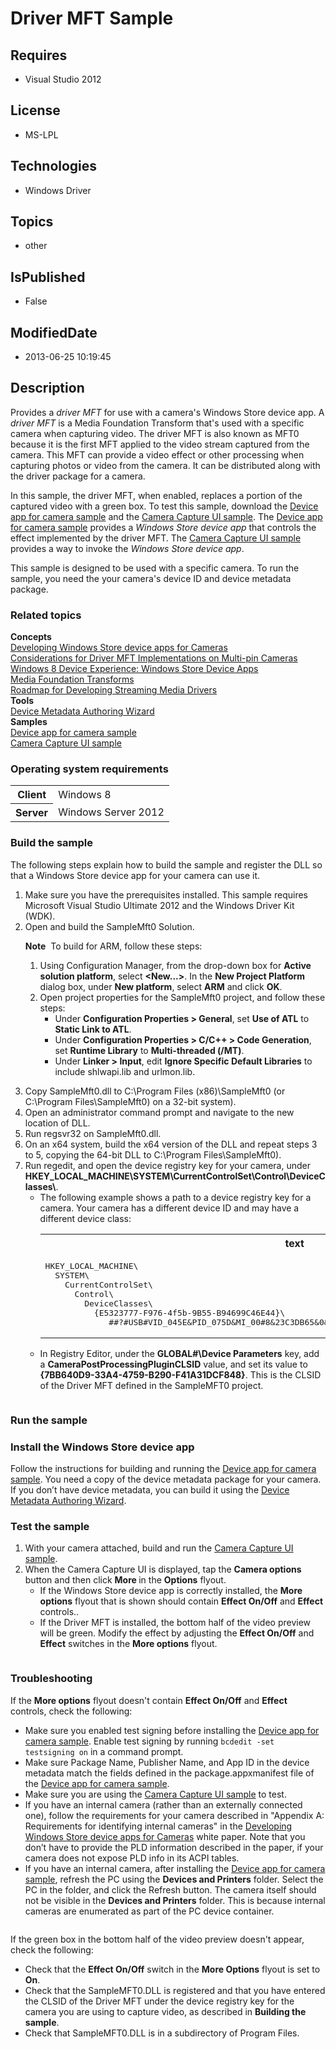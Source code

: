 # Driver MFT Sample
## Requires
* Visual Studio 2012
## License
* MS-LPL
## Technologies
* Windows Driver
## Topics
* other
## IsPublished
* False
## ModifiedDate
* 2013-06-25 10:19:45
## Description

<div id="mainSection">
<p>Provides a <i>driver MFT</i> for use with a camera's Windows Store device app. A
<i>driver MFT</i> is a Media Foundation Transform that's used with a specific camera when capturing video. The driver MFT is also known as MFT0 because it is the first MFT applied to the video stream captured from the camera. This MFT can provide a video effect
 or other processing when capturing photos or video from the camera. It can be distributed along with the driver package for a camera.</p>
<p>In this sample, the driver MFT, when enabled, replaces a portion of the captured video with a green box. To test this sample, download the
<a href="http://go.microsoft.com/fwlink/p/?linkid=249442">Device app for camera sample</a> and the
<a href="http://go.microsoft.com/fwlink/p/?linkid=249441">Camera Capture UI sample</a>. The
<a href="http://go.microsoft.com/fwlink/p/?linkid=249442">Device app for camera sample</a> provides a
<i>Windows Store device app</i> that controls the effect implemented by the driver MFT. The
<a href="http://go.microsoft.com/fwlink/p/?linkid=249441">Camera Capture UI sample</a> provides a way to invoke the
<i>Windows Store device app</i>.</p>
<p>This sample is designed to be used with a specific camera. To run the sample, you need the your camera's device ID and device metadata package.</p>
<h3><a id="related_topics"></a>Related topics</h3>
<dl><dt><b>Concepts</b> </dt><dt><a href="http://go.microsoft.com/fwlink/p/?linkid=249184">Developing Windows Store device apps for Cameras</a>
</dt><dt><a href="http://go.microsoft.com/fwlink/p/?linkid=249185">Considerations for Driver MFT Implementations on Multi-pin Cameras</a>
</dt><dt><a href="http://go.microsoft.com/fwlink/p/?linkid=241442">Windows 8 Device Experience: Windows Store Device Apps</a>
</dt><dt><a href="http://msdn.microsoft.com/en-us/library/windows/hardware/ms703138">Media Foundation Transforms</a>
</dt><dt><a href="http://msdn.microsoft.com/en-us/library/windows/hardware/ff568130">Roadmap for Developing Streaming Media Drivers</a>
</dt><dt><b>Tools</b> </dt><dt><a href="http://go.microsoft.com/fwlink/p/?linkid=221801">Device Metadata Authoring Wizard</a>
</dt><dt><b>Samples</b> </dt><dt><a href="http://go.microsoft.com/fwlink/p/?linkid=249442">Device app for camera sample</a>
</dt><dt><a href="http://go.microsoft.com/fwlink/p/?linkid=249441 ">Camera Capture UI sample</a>
</dt></dl>
<h3>Operating system requirements</h3>
<table>
<tbody>
<tr>
<th>Client</th>
<td><dt>Windows&nbsp;8 </dt></td>
</tr>
<tr>
<th>Server</th>
<td><dt>Windows Server&nbsp;2012 </dt></td>
</tr>
</tbody>
</table>
<h3>Build the sample</h3>
<p>The following steps explain how to build the sample and register the DLL so that a Windows Store device app for your camera can use it.</p>
<ol>
<li>Make sure you have the prerequisites installed. This sample requires Microsoft Visual Studio Ultimate&nbsp;2012 and the Windows Driver Kit (WDK).
</li><li>Open and build the SampleMft0 Solution.
<p class="note"><b>Note</b>&nbsp;&nbsp;To build for ARM, follow these steps:</p>
<ol>
<li>Using Configuration Manager, from the drop-down box for <b>Active solution platform</b>, select
<b>&lt;New...&gt;</b>. In the <b>New Project Platform</b> dialog box, under <b>New platform</b>, select
<b>ARM</b> and click <b>OK</b>. </li><li>Open project properties for the SampleMft0 project, and follow these steps:
<ul>
<li>Under <b>Configuration Properties &gt; General</b>, set <b>Use of ATL</b> to <b>
Static Link to ATL</b>. </li><li>Under <b>Configuration Properties &gt; C/C&#43;&#43; &gt; Code Generation</b>, set <b>
Runtime Library</b> to <b>Multi-threaded (/MT)</b>. </li><li>Under <b>Linker &gt; Input</b>, edit <b>Ignore Specific Default Libraries</b> to include shlwapi.lib and urlmon.lib.
</li></ul>
</li></ol>
<p></p>
</li><li>Copy SampleMft0.dll to C:\Program Files (x86)\SampleMft0 (or C:\Program Files\SampleMft0) on a 32-bit system).
</li><li>Open an administrator command prompt and navigate to the new location of DLL.
</li><li>Run regsvr32 on SampleMft0.dll. </li><li>On an x64 system, build the x64 version of the DLL and repeat steps 3 to 5, copying the 64-bit DLL to C:\Program Files\SampleMft0).
</li><li>Run regedit, and open the device registry key for your camera, under <b>HKEY_LOCAL_MACHINE\SYSTEM\CurrentControlSet\Control\DeviceClasses\</b>.
<ul>
<li>The following example shows a path to a device registry key for a camera. Your camera has a different device ID and may have a different device class:
<div class="code"><span>
<table>
<tbody>
<tr>
<th>text</th>
</tr>
<tr>
<td>
<pre>HKEY_LOCAL_MACHINE\
  SYSTEM\
    CurrentControlSet\
      Control\
        DeviceClasses\
          {E5323777-F976-4f5b-9B55-B94699C46E44}\
             ##?#USB#VID_045E&amp;PID_075D&amp;MI_00#8&amp;23C3DB65&amp;0&amp;0000#{E5323777-F976-4f5b-9B55-B94699C46E44}\
</pre>
</td>
</tr>
</tbody>
</table>
</span></div>
</li><li>In Registry Editor, under the <b>GLOBAL#\Device Parameters</b> key, add a <b>
CameraPostProcessingPluginCLSID</b> value, and set its value to <b>{7BB640D9-33A4-4759-B290-F41A31DCF848}</b>. This is the CLSID of the Driver MFT defined in the SampleMFT0 project.
<p><img src="/windowshardware/site/view/file/86491/1/image.png" alt="" align="middle">
</p>
</li></ul>
</li></ol>
<h3>Run the sample</h3>
<h3><a id="Install_the_Windows_Store_device_app"></a><a id="install_the_windows_store_device_app"></a><a id="INSTALL_THE_WINDOWS_STORE_DEVICE_APP"></a>Install the Windows Store device app</h3>
<p>Follow the instructions for building and running the <a href="http://go.microsoft.com/fwlink/p/?linkid=249442">
Device app for camera sample</a>. You need a copy of the device metadata package for your camera. If you don’t have device metadata, you can build it using the
<a href="http://go.microsoft.com/fwlink/p/?linkid=221801">Device Metadata Authoring Wizard</a>.</p>
<h3><a id="Test_the_sample"></a><a id="test_the_sample"></a><a id="TEST_THE_SAMPLE"></a>Test the sample</h3>
<ol>
<li>With your camera attached, build and run the <a href="http://go.microsoft.com/fwlink/p/?linkid=249441 ">
Camera Capture UI sample</a>. </li><li>When the Camera Capture UI is displayed, tap the <b>Camera options</b> button and then click
<b>More </b>in the <b>Options</b> flyout.
<ul>
<li>If the Windows Store device app is correctly installed, the <b>More options</b> flyout that is shown should contain
<b>Effect On/Off</b> and <b>Effect</b> controls.. </li><li>If the Driver MFT is installed, the bottom half of the video preview will be green. Modify the effect by adjusting the
<b>Effect On/Off</b> and <b>Effect</b> switches in the <b>More options</b> flyout.
<p><img src="/windowshardware/site/view/file/86492/1/image.png" alt="" align="middle">
</p>
</li></ul>
</li></ol>
<h3><a id="Troubleshooting"></a><a id="troubleshooting"></a><a id="TROUBLESHOOTING"></a>Troubleshooting</h3>
<p>If the <b>More options</b> flyout doesn't contain <b>Effect On/Off</b> and <b>
Effect</b> controls, check the following:</p>
<ul>
<li>Make sure you enabled test signing before installing the <a href="http://go.microsoft.com/fwlink/p/?linkid=249442">
Device app for camera sample</a>. Enable test signing by running <code>bcdedit -set testsigning on</code> in a command prompt.
</li><li>Make sure Package Name, Publisher Name, and App ID in the device metadata match the fields defined in the package.appxmanifest file of the
<a href="http://go.microsoft.com/fwlink/p/?linkid=249442">Device app for camera sample</a>.
</li><li>Make sure you are using the <a href="http://go.microsoft.com/fwlink/p/?linkid=249441 ">
Camera Capture UI sample</a> to test. </li><li>If you have an internal camera (rather than an externally connected one), follow the requirements for your camera described in &quot;Appendix A: Requirements for identifying internal cameras&quot; in the
<a href="http://go.microsoft.com/fwlink/p/?linkid=249184">Developing Windows Store device apps for Cameras</a> white paper. Note that you don’t have to provide the PLD information described in the paper, if your camera does not expose PLD info in its ACPI tables.
</li><li>If you have an internal camera, after installing the <a href="http://go.microsoft.com/fwlink/p/?linkid=249441">
Device app for camera sample</a>, refresh the PC using the <b>Devices and Printers</b> folder. Select the PC in the folder, and click the Refresh button. The camera itself should not be visible in the
<b>Devices and Printers</b> folder. This is because internal cameras are enumerated as part of the PC device container.
<p><img src="/windowshardware/site/view/file/86493/1/image.png" alt="" align="middle">
</p>
</li></ul>
<p>If the green box in the bottom half of the video preview doesn't appear, check the following:</p>
<ul>
<li>Check that the <b>Effect On/Off</b> switch in the <b>More Options</b> flyout is set to
<b>On</b>. </li><li>Check that the SampleMFT0.DLL is registered and that you have entered the CLSID of the Driver MFT under the device registry key for the camera you are using to capture video, as described in
<b>Building the sample</b>. </li><li>Check that SampleMFT0.DLL is in a subdirectory of Program Files. </li></ul>
</div>
